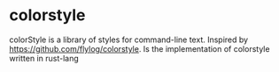 # colorstyle
colorStyle is a library of styles for command-line text.
Inspired by https://github.com/flylog/colorstyle.
Is the implementation of colorstyle written in rust-lang
